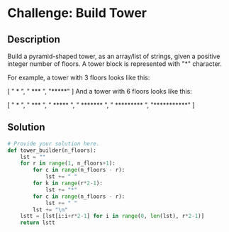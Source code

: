 # Challenge: Build Tower

## Description

Build a pyramid-shaped tower, as an array/list of strings, given a positive integer number of floors. A tower block is represented with "*" character.

For example, a tower with 3 floors looks like this:

[
  "  *  ",
  " *** ", 
  "*****"
]
And a tower with 6 floors looks like this:

[
  "     *     ", 
  "    ***    ", 
  "   *****   ", 
  "  *******  ", 
  " ********* ", 
  "***********"
]

## Solution

```python
# Provide your solution here.
def tower_builder(n_floors):
    lst = ""
    for r in range(1, n_floors+1):
        for c in range(n_floors - r):
            lst += " "
        for k in range(r*2-1):
            lst += "*"
        for c in range(n_floors - r):
            lst += " "
        lst += "\n"
    lstt = [lst[i:i+r*2-1] for i in range(0, len(lst), r*2-1)]
    return lstt
